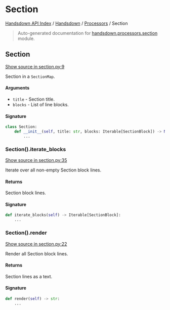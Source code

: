 # Section

[Handsdown API Index](../../README.md#handsdown-api-index) /
[Handsdown](../index.md#handsdown) /
[Processors](./index.md#processors) /
Section

> Auto-generated documentation for [handsdown.processors.section](https://github.com/vemel/handsdown/blob/main/handsdown/processors/section.py) module.

## Section

[Show source in section.py:9](https://github.com/vemel/handsdown/blob/main/handsdown/processors/section.py#L9)

Section in a `SectionMap`.

#### Arguments

- `title` - Section title.
- `blocks` - List of line blocks.

#### Signature

```python
class Section:
    def __init__(self, title: str, blocks: Iterable[SectionBlock]) -> None:
        ...
```

### Section().iterate_blocks

[Show source in section.py:35](https://github.com/vemel/handsdown/blob/main/handsdown/processors/section.py#L35)

Iterate over all non-empty Section block lines.

#### Returns

Section block lines.

#### Signature

```python
def iterate_blocks(self) -> Iterable[SectionBlock]:
    ...
```

### Section().render

[Show source in section.py:22](https://github.com/vemel/handsdown/blob/main/handsdown/processors/section.py#L22)

Render all Section block lines.

#### Returns

Section lines as a text.

#### Signature

```python
def render(self) -> str:
    ...
```



